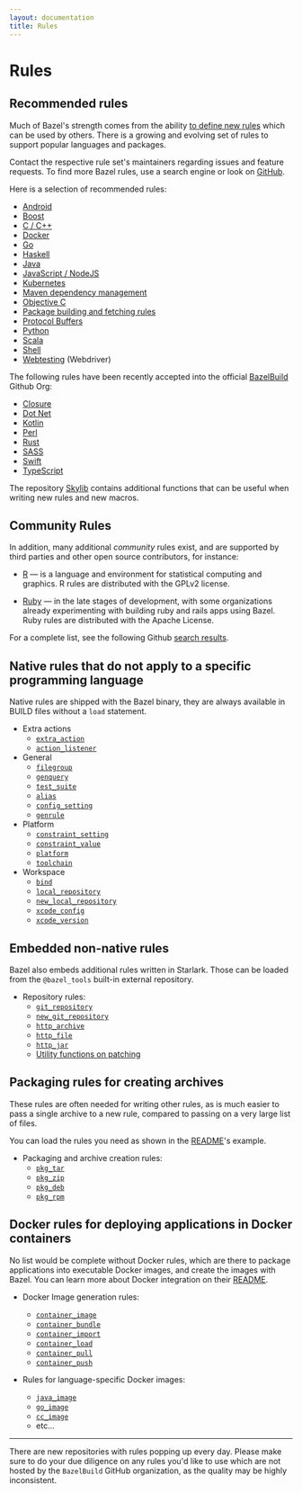 ```yaml
---
layout: documentation
title: Rules
---
```


# Rules

## Recommended rules

Much of Bazel's strength comes from the ability [to define new rules](skylark/concepts.html)
which can be used by others. There is a growing and evolving set of rules to
support popular languages and packages.

Contact the respective rule set's maintainers regarding issues and feature
requests. To find more Bazel rules, use a search engine or look on
[GitHub](https://github.com/search?o=desc&q=bazel+rules&s=stars&type=Repositories).

Here is a selection of recommended rules:

* [Android](bazel-and-android.html)
* [Boost](https://github.com/nelhage/rules_boost)
* [C / C++](bazel-and-cpp.html)
* [Docker](https://github.com/bazelbuild/rules_docker)
* [Go](https://github.com/bazelbuild/rules_go)
* [Haskell](https://github.com/tweag/rules_haskell)
* [Java](bazel-and-java.html)
* [JavaScript / NodeJS](https://github.com/bazelbuild/rules_nodejs)
* [Kubernetes](https://github.com/bazelbuild/rules_k8s)
* [Maven dependency management](https://github.com/bazelbuild/rules_jvm_external)
* [Objective C](bazel-and-apple.html)
* [Package building and fetching rules](https://github.com/bazelbuild/rules_pkg)
* [Protocol Buffers](https://github.com/bazelbuild/rules_proto#protobuf-rules-for-bazel)
* [Python](https://github.com/bazelbuild/rules_python)
* [Scala](https://github.com/bazelbuild/rules_scala)
* [Shell](be/shell.html)
* [Webtesting](https://github.com/bazelbuild/rules_webtesting) (Webdriver)

The following rules have been recently accepted into the official [BazelBuild](https://github.com/bazelbuild) Github Org:

* [Closure](https://github.com/bazelbuild/rules_closure)
* [Dot Net](https://github.com/bazelbuild/rules_dotnet)
* [Kotlin](https://github.com/bazelbuild/rules_kotlin)
* [Perl](https://github.com/bazelbuild/rules_perl)
* [Rust](https://github.com/bazelbuild/rules_rust)
* [SASS](https://github.com/bazelbuild/rules_sass)
* [Swift](https://github.com/bazelbuild/rules_swift)
* [TypeScript](https://github.com/bazelbuild/rules_typescript)

The repository [Skylib](https://github.com/bazelbuild/bazel-skylib) contains
additional functions that can be useful when writing new rules and new macros.

## Community Rules

In addition, many additional *community* rules exist, and are supported by third 
parties and other open source contributors, for instance:

 * [R](https://github.com/grailbio/rules_r) — is a language and environment for statistical 
   computing and graphics. R rules are distributed with the GPLv2 license.

 * [Ruby](https://github.com/bazelruby/rules_ruby) — in the late stages of development,
   with some organizations already experimenting with building ruby and rails apps using
   Bazel. Ruby rules are distributed with the Apache License.

For a complete list, see the following Github [search results](https://github.com/search?o=desc&q=bazel+rules&s=stars&type=Repositories).

## Native rules that do not apply to a specific programming language

Native rules are shipped with the Bazel binary, they are always available in
BUILD files without a `load` statement.

* Extra actions
  - [`extra_action`](be/extra-actions.html#extra_action)
  - [`action_listener`](be/extra-actions.html#action_listener)
* General
  - [`filegroup`](be/general.html#filegroup)
  - [`genquery`](be/general.html#genquery)
  - [`test_suite`](be/general.html#test_suite)
  - [`alias`](be/general.html#alias)
  - [`config_setting`](be/general.html#config_setting)
  - [`genrule`](be/general.html#genrule)
* Platform
  - [`constraint_setting`](be/platform.html#constraint_setting)
  - [`constraint_value`](be/platform.html#constraint_value)
  - [`platform`](be/platform.html#platform)
  - [`toolchain`](be/platform.html#toolchain)
* Workspace
  - [`bind`](be/workspace.html#bind)
  - [`local_repository`](be/workspace.html#local_repository)
  - [`new_local_repository`](be/workspace.html#new_local_repository)
  - [`xcode_config`](be/workspace.html#xcode_config)
  - [`xcode_version`](be/workspace.html#xcode_version)

## Embedded non-native rules

Bazel also embeds additional rules written in Starlark. Those can be loaded from
the `@bazel_tools` built-in external repository.

* Repository rules:
  - [`git_repository`](repo/git.md#git_repository)
  - [`new_git_repository`](repo/git.html#new_git_repository)
  - [`http_archive`](repo/http.html#http_archive)
  - [`http_file`](repo/http.html#http_archive)
  - [`http_jar`](repo/http.html#http_jar)
  - [Utility functions on patching](utils.md)

## Packaging rules for creating archives

These rules are often needed for writing other rules, as is much easier to pass a single archive to a new rule, compared  to passing on a very large list of files. 

You can load the rules you need as shown in the 
[README](https://github.com/bazelbuild/rules_pkg/tree/master/pkg#workspace-setup)'s example.

* Packaging and archive creation rules:
  - [`pkg_tar`](https://github.com/bazelbuild/rules_pkg/tree/master/pkg#pkg_tar)
  - [`pkg_zip`](https://github.com/bazelbuild/rules_pkg/tree/master/pkg#pkg_zip)
  - [`pkg_deb`](https://github.com/bazelbuild/rules_pkg/tree/master/pkg#pkg_deb)
  - [`pkg_rpm`](https://github.com/bazelbuild/rules_pkg/tree/master/pkg#pkg_rpm)

## Docker rules for deploying applications in Docker containers

No list would be complete without Docker rules, which are there to package applications into executable Docker images, and create the images with Bazel. You can learn more about Docker integration on their [README](https://github.com/bazelbuild/rules_docker).

* Docker Image generation rules:
  * [`container_image`](https://github.com/bazelbuild/rules_docker#container_image-1)
  * [`container_bundle`](https://github.com/bazelbuild/rules_docker#container_bundle-1)
  * [`container_import`](https://github.com/bazelbuild/rules_docker#container_import)
  * [`container_load`](https://github.com/bazelbuild/rules_docker#container_load)
  * [`container_pull`](https://github.com/bazelbuild/rules_docker#container_pull-1)
  * [`container_push`](https://github.com/bazelbuild/rules_docker#container_push-1)

* Rules for language-specific Docker images:
  * [`java_image`](https://github.com/bazelbuild/rules_docker#java_image)
  * [`go_image`](https://github.com/bazelbuild/rules_docker#go_image)
  * [`cc_image`](https://github.com/bazelbuild/rules_docker#cc_image)
  * etc...

---

There are new repositories with rules popping up every day. Please make sure to do your due diligence on any rules you'd like to use which are not hosted by the `BazelBuild` GitHub organization, as the quality may be highly inconsistent.


